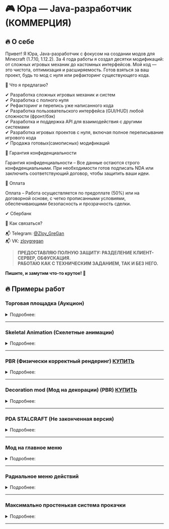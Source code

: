 # 🎮 Юра — Java-разработчик (КОММЕРЦИЯ)
## 🔥 О себе  

Привет! Я Юра, Java-разработчик с фокусом на создании модов для Minecraft (1.7.10, 1.12.2). За 4 года работы я создал десятки модификаций: от сложных игровых механик до кастомных интерфейсов. Мой код — это чистота, оптимизация и расширяемость. Готов взяться за ваш проект, будь то мод с нуля или рефакторинг существующего кода.  

🔹 Что я предлагаю?  

✔ Разработка сложных игровых механик и систем  
✔ Разработка с полного нуля  
✔ Рефакторинг и перепись уже написанного кода  
✔ Разработка пользовательского интерфейса (GUI/HUD) любой сложности (фронт/бэк)  
✔ Разработка и поддержка API для взаимодействия с другими системами  
✔ Разработка игровых проектов с нуля, включая полное переписывание игрового кода  
✔ Продажа готовых(самописных) модификаций  

🔹 Гарантия конфиденциальности  

Гарантия конфиденциальности – Все данные остаются строго конфиденциальными. При необходимости готов подписать NDA или заключить соответствующий договор, чтобы защитить ваши идеи.  

🔹 Оплата  

Оплата – Работа осуществляется по предоплате (50%) или на договорной основе, с четко прописанными условиями, обеспечивающими безопасность и прозрачность сделки.  

✔ Сбербанк  

🔹 Как связаться?  

📬 Telegram: [@Zloy_GreGan](https://t.me/Zloy_GreGan)  
📬 VK: [zloygregan](vk.com/zloygregan)  

>__ПРЕДОСТАВЛЯЮ ПОЛНУЮ ЗАЩИТУ: РАЗДЕЛЕНИЕ КЛИЕНТ-СЕРВЕР, ОБФУСКАЦИЯ.__  
__РАБОТАЮ КАК С ТЕХНИЧЕСКИМ ЗАДАНИЕМ, ТАК И БЕЗ НЕГО.__  

__Пишите, и замутим что-то крутое! 🚀__  


## 🔥 Примеры работ

### Торговая площадка (Аукцион)

<details close>
  <summary>Подробнее: </summary>
  <p align="left">
     
  Версия Minecraft:  1.7.10.   

  <img src="screenshots/auction/0.png" alt="AUCTION" width ="70%" />
  <img src="screenshots/auction/1.png" alt="AUCTION" width ="70%" />
  <img src="screenshots/auction/2.png" alt="AUCTION" width ="70%" />
  <img src="screenshots/auction/3.png" alt="AUCTION" width ="70%" />
  <img src="screenshots/auction/4.png" alt="AUCTION" width ="70%" />
  <img src="screenshots/auction/5.png" alt="AUCTION" width ="70%" />
  </p>
</details>

---

### Skeletal Animation (Скелетные анимации)

<details close>
  <summary>Подробнее: </summary>
  <p align="left">
     
  Версия Minecraft:  1.7.10/1.12.2.   

  [Видео с демонстрацией](https://www.youtube.com/watch?v=RQnbbf3iSmg)
  </p>
</details>

---

### PBR (Физически корректный рендеринг) [КУПИТЬ](sale/SALE_PBR.md) 

<details close>
  <summary>Подробнее: </summary>
  <p align="left">
     
  Версия Minecraft:  1.7.10/1.12.2.   
     
  <img src="screenshots/pbr/0.png" alt="PBR" width ="70%" />
  <img src="screenshots/pbr/1.png" alt="PBR" width ="70%" />
  <img src="screenshots/pbr/2.png" alt="PBR" width ="70%" />
  </p>
</details>

---

### Decoration mod (Мод на декорации) (PBR) [КУПИТЬ](sale/SALE_DECOR.md)

<details close>
  <summary>Подробнее: </summary>
  <p align="left">
          
  Версия Minecraft:  1.7.10.   
     
  <img src="screenshots/decor/0.png" alt="DECOR" width ="70%" />
  <img src="screenshots/decor/1.png" alt="DECOR" width ="70%" />
  <img src="screenshots/decor/2.png" alt="DECOR" width ="70%" />
  <img src="screenshots/decor/3.png" alt="DECOR" width ="70%" />
  </p>
</details>

---

### PDA STALCRAFT (Не законченная версия)

<details close>
  <summary>Подробнее: </summary>
  <p align="left">
          
  Версия Minecraft:  1.7.10.   
     
  <img src="screenshots/pda_stalcraft/0.png" alt="PDA" width ="70%" />
  <img src="screenshots/pda_stalcraft/1.png" alt="PDA" width ="70%" />
  <img src="screenshots/pda_stalcraft/2.png" alt="PDA" width ="70%" />
  <img src="screenshots/pda_stalcraft/3.png" alt="PDA" width ="70%" />
  <img src="screenshots/pda_stalcraft/4.png" alt="PDA" width ="70%" />
  <img src="screenshots/pda_stalcraft/5.png" alt="PDA" width ="70%" />
  <img src="screenshots/pda_stalcraft/6.png" alt="PDA" width ="70%" />
  <img src="screenshots/pda_stalcraft/7.png" alt="PDA" width ="70%" />
  <img src="screenshots/pda_stalcraft/8.png" alt="PDA" width ="70%" />
  <img src="screenshots/pda_stalcraft/9.png" alt="PDA" width ="70%" />
  <img src="screenshots/pda_stalcraft/10.png" alt="PDA" width ="70%" />
  <img src="screenshots/pda_stalcraft/11.png" alt="PDA" width ="70%" />
  </p>
</details>

---

### Мод на главное меню

<details close>
  <summary>Подробнее: </summary>
  <p align="left">
          
  Версия Minecraft:  1.7.10/1.12.2.   
     
  <img src="screenshots/menu_2021/0.png" alt="MAIN_MENU" width ="70%" />
  </p>
</details>

---

### Радиальное меню действий

<details close>
  <summary>Подробнее: </summary>
  <p align="left">
          
  Версия Minecraft:  1.7.10/1.12.2.   
     
  <img src="screenshots/radial_menu/0.png" alt="RADIAL_MENU" width ="70%" />
  </p>
</details>

---

### Максимально простенькая система прокачки

<details close>
  <summary>Подробнее: </summary>
  <p align="left">
          
  Версия Minecraft:  1.7.10/1.12.2.   
     
  <img src="screenshots/minimal_pumping/0.png" alt="PUMPING" width ="70%" />
  </p>
</details>

---
